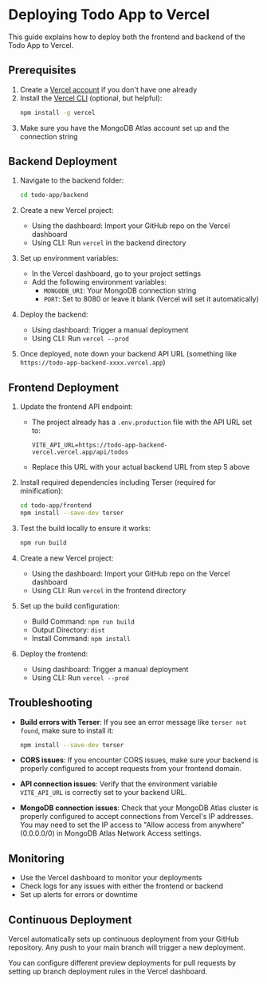 # Deploying Todo App to Vercel

This guide explains how to deploy both the frontend and backend of the Todo App to Vercel.

## Prerequisites

1. Create a [Vercel account](https://vercel.com/signup) if you don't have one already
2. Install the [Vercel CLI](https://vercel.com/docs/cli) (optional, but helpful):
   ```bash
   npm install -g vercel
   ```
3. Make sure you have the MongoDB Atlas account set up and the connection string

## Backend Deployment

1. Navigate to the backend folder:
   ```bash
   cd todo-app/backend
   ```

2. Create a new Vercel project:
   - Using the dashboard: Import your GitHub repo on the Vercel dashboard
   - Using CLI: Run `vercel` in the backend directory

3. Set up environment variables:
   - In the Vercel dashboard, go to your project settings
   - Add the following environment variables:
     - `MONGODB_URI`: Your MongoDB connection string
     - `PORT`: Set to 8080 or leave it blank (Vercel will set it automatically)

4. Deploy the backend:
   - Using dashboard: Trigger a manual deployment
   - Using CLI: Run `vercel --prod`

5. Once deployed, note down your backend API URL (something like `https://todo-app-backend-xxxx.vercel.app`)

## Frontend Deployment

1. Update the frontend API endpoint:
   - The project already has a `.env.production` file with the API URL set to:
     ```
     VITE_API_URL=https://todo-app-backend-vercel.vercel.app/api/todos
     ```
   - Replace this URL with your actual backend URL from step 5 above

2. Install required dependencies including Terser (required for minification):
   ```bash
   cd todo-app/frontend
   npm install --save-dev terser
   ```

3. Test the build locally to ensure it works:
   ```bash
   npm run build
   ```

4. Create a new Vercel project:
   - Using the dashboard: Import your GitHub repo on the Vercel dashboard
   - Using CLI: Run `vercel` in the frontend directory

5. Set up the build configuration:
   - Build Command: `npm run build`
   - Output Directory: `dist`
   - Install Command: `npm install`

6. Deploy the frontend:
   - Using dashboard: Trigger a manual deployment
   - Using CLI: Run `vercel --prod`

## Troubleshooting

- **Build errors with Terser**: If you see an error message like `terser not found`, make sure to install it:
  ```bash
  npm install --save-dev terser
  ```

- **CORS issues**: If you encounter CORS issues, make sure your backend is properly configured to accept requests from your frontend domain.

- **API connection issues**: Verify that the environment variable `VITE_API_URL` is correctly set to your backend URL.

- **MongoDB connection issues**: Check that your MongoDB Atlas cluster is properly configured to accept connections from Vercel's IP addresses. You may need to set the IP access to "Allow access from anywhere" (0.0.0.0/0) in MongoDB Atlas Network Access settings.

## Monitoring

- Use the Vercel dashboard to monitor your deployments
- Check logs for any issues with either the frontend or backend
- Set up alerts for errors or downtime

## Continuous Deployment

Vercel automatically sets up continuous deployment from your GitHub repository. Any push to your main branch will trigger a new deployment.

You can configure different preview deployments for pull requests by setting up branch deployment rules in the Vercel dashboard. 